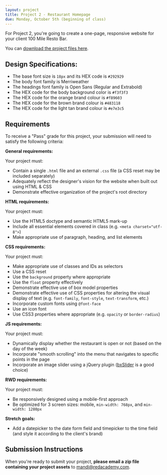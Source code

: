 ```yaml
---
layout: project
title: Project 2 - Restaurant Homepage
due: Monday, October 5th (beginning of class)
---
```


For Project 2, you're going to create a one-page, responsive website for your client 100 Mile Resto Bar.

You can [download the project files here]().

## Design Specifications:

- The base font size is `18px` and its HEX code is `#292929`
- The body font family is Merriweather
- The headings font family is Open Sans (Regular and Extrabold)
- The HEX code for the body background color is `#f3f3f3`
- The HEX code for the orange brand colour is `#f89603`
- The HEX code for the brown brand colour is `#483118`
- The HEX code for the light tan brand colour is `#e7e3c5`

## Requirements

To receive a "Pass" grade for this project, your submission will need to satisfy the following criteria:

**General requirements:**

Your project must:

- Contain a single `.html` file and an external `.css` file (a CSS reset may be included separately)
- Adequately reflect the designer's vision for the website when built out using HTML & CSS
- Demonstrate effective organization of the project's root directory

**HTML requirements:**

Your project must:

- Use the HTML5 doctype and semantic HTML5 mark-up
- Include all essential elements covered in class (e.g. `<meta charset="utf-8">`)
- Make appropriate use of paragraph, heading, and list elements

**CSS requirements:**

Your project must:

- Make appropriate use of classes and IDs as selectors
- Use a CSS reset
- Use the `background` property where appropriate
- Use the `float` property effectively
- Demonstrate effective use of box model properties
- Demonstrate effective use of CSS properties for altering the visual display of text (e.g. `font-family`, `font-style`, `text-transform`, etc.)
- Incorporate custom fonts using `@font-face`
- Use an icon font
- Use CSS3 properties where appropriate (e.g. `opacity` or `border-radius`)

**JS requirements:**

Your project must:

- Dynamically display whether the restaurant is open or not (based on the day of the week)
- Incorporate "smooth scrolling" into the menu that navigates to specific points in the page
- Incorporate an image slider using a jQuery plugin ([bxSlider](http://bxslider.com/) is a good choice)

**RWD requirements:**

Your project must:

- Be responsively designed using a mobile-first approach
- Be optimized for 3 screen sizes: mobile, `min-width: 768px`, and `min-width: 1280px`

**Stretch goals:**

- Add a datepicker to the date form field and timepicker to the time field (and style it according to the client's brand)

## Submission Instructions

When you're ready to submit your project, **please email a zip file containing your project assets** to [mandi@redacademy.com](mailto:mandi@redacademy.com).
